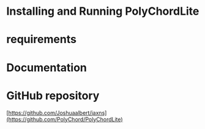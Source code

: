 # Installing and Running PolyChordLite

# requirements

# Documentation

# GitHub repository
[https://github.com/Joshuaalbert/jaxns](https://github.com/PolyChord/PolyChordLite)
